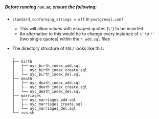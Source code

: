 ##### Before running `run.sh`, ensure the following:

- `standard_conforming_strings = off` in `postgresql.conf`
  - This will allow values with escaped quotes (`\'`) to be inserted
  - An alternative to this would be to change every instance of `\'` to `''` (two single quotes) 
  within the `*_add.sql` files
   
- The directory structure of `SQL/` looks like this:
    ```
    .
    ├── birth
    │   ├── nyc_birth_index_add.sql
    │   ├── nyc_birth_index_create.sql
    │   └── nyc_birth_index_del.sql
    ├── death
    │   ├── nyc_death_index_add.sql
    │   ├── nyc_death_index_create.sql
    │   └── nyc_death_index_del.sql
    ├── marriages
    │   ├── nyc_marriages_add.sql
    │   ├── nyc_marriages_create.sql
    │   └── nyc_marriages_del.sql
    └── run.sh
    
    ```